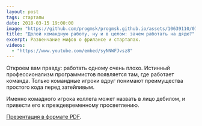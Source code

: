 ```yaml
---
layout: post
tags: стартапы
date: 2018-03-15 19:00:00
image: "https://github.com/progmsk/progmsk.github.io/assets/10639110/077429d4-405f-4fc2-9a7e-47cb2d86aa73"
title: "Долой командную работу, ну и в целом: зачем работать на дядю?"
excerpt: Развенчание мифов о фрилансе и стартапах.
videos:
  - "https://www.youtube.com/embed/syNNWFJvsz8"
---
```


Откроем вам правду: работать одному очень плохо. Истинный профессионализм программистов
появляется там, где работает команда. Только командные игроки вдруг понимают преимущества
простого кода перед затейливым.

Именно комадного игрока коллега может назвать в лицо дебилом, и привести его к преждевременному просветлению.

[Презентация в формате PDF](https://markshevchenko.pro/download/startups-myths-and-reality.pdf).
